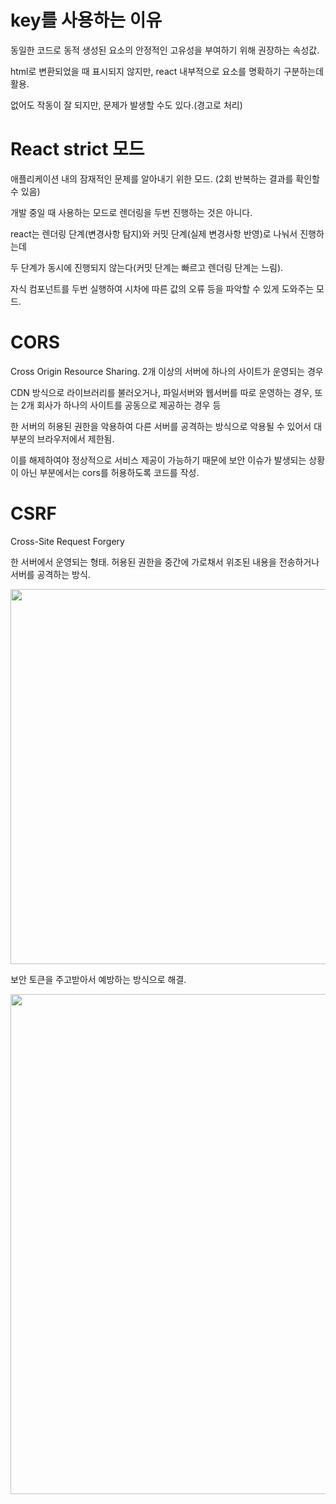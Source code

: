 # key를 사용하는 이유
동일한 코드로 동적 생성된 요소의 안정적인 고유성을 부여하기 위해 권장하는 속성값.

html로 변환되었을 때 표시되지 않지만, react 내부적으로 요소를 명확하기 구분하는데 활용.

없어도 작동이 잘 되지만, 문제가 발생할 수도 있다.(경고로 처리)

# React strict 모드
애플리케이션 내의 잠재적인 문제를 알아내기 위한 모드. (2회 반복하는 결과를 확인할 수 있음)

개발 중일 때 사용하는 모드로 렌더링을 두번 진행하는 것은 아니다.

react는 렌더링 단계(변경사항 탐지)와 커밋 단계(실제 변경사항 반영)로 나눠서 진행하는데

두 단계가 동시에 진행되지 않는다(커밋 단계는 빠르고 렌더링 단계는 느림).

자식 컴포넌트를 두번 실행하여 시차에 따른 값의 오류 등을 파악할 수 있게 도와주는 모드.

# CORS
Cross Origin Resource Sharing. 2개 이상의 서버에 하나의 사이트가 운영되는 경우

CDN 방식으로 라이브러리를 불러오거나, 파일서버와 웹서버를 따로 운영하는 경우, 또는 2개 회사가 하나의 사이트를 공동으로 제공하는 경우 등

한 서버의 허용된 권한을 악용하여 다른 서버를 공격하는 방식으로 악용될 수 있어서 대부분의 브라우저에서 제한됨.

이를 해제하여야 정상적으로 서비스 제공이 가능하기 때문에 보안 이슈가 발생되는 상황이 아닌 부분에서는 cors를 허용하도록 코드를 작성.

# CSRF
Cross-Site Request Forgery

한 서버에서 운영되는 형태. 허용된 권한을 중간에 가로채서 위조된 내용을 전송하거나 서버를 공격하는 방식. 

<img src="https://github.com/tiblo/React_edu/assets/34559256/fced97c3-4f88-4328-9e3a-2e15a148bbfb" width=600>

보안 토큰을 주고받아서 예방하는 방식으로 해결.

<img src="https://github.com/tiblo/React_edu/assets/34559256/a32e4fa0-da1a-40d2-b70b-91323db7c25b" width=800>
